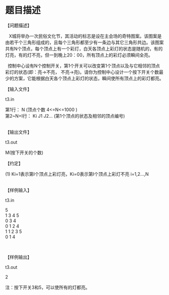 # 题目描述


<p>
【<span style="color:#000000;">问题描述</span>】
</p>
<p>
   X城将举办一次民俗文化节，其活动的标志是设在主会场的奇特图案。该图案是由若干个三角形组成的，且每个三角形都至少有一条边与其它三角形共边。该图案共有N个顶点，每个顶点上有一个彩灯，白天各顶点上彩灯的状态是随机的，有的灯亮，有的灯不亮，但一到晚上20：00，所有顶点上的彩灯必须瞬间全亮。
</p>
<p>
  控制中心设有N个控制开关，第1个开关可以改变第1个顶点以及与它相邻的顶点彩灯的状态(即：亮-&gt;不亮， 不亮-&gt;亮)。请你为控制中心设计一个按下开关个数最少的方案，它能根据白天各个顶点上彩灯的状态，瞬间使所有顶点上的彩灯都亮。
</p>
<p>
【输入文件】
</p>
<p>
t3.in
</p>
<p>
第1行： N (顶点个数 4&lt;=N&lt;=1000 )<br/>
第2~N+I行： Ki J1 J2… (第1个顶点的状态及相邻的顶点编号)<br/>
 
</p>
<p>
【输出文件】
</p>
<p>
t3.out
</p>
<p>
M(按下开关的个数)
</p>
<p>
【约定】
</p>
<p>
(1) Ki=1表示第I个顶点上彩灯亮，Ki=0表示第I个顶点上彩灯不亮 i=1,2…,N<br/>
 
</p>
<p>
【样例输入】
</p>
<p>
t3.in
</p>
<p>
5<br/>
1 3 4 5<br/>
0 3 4<br/>
0 1 2 4<br/>
1 1 2 3 5<br/>
0 1 4
</p>
<p>
 
</p>
<p>
【样例输出】
</p>
<p>
t3.out
</p>
<p>
2
</p>
<p>
注：按下开关3和5，可以使所有的灯都亮。
</p>
<p>
<br/>
</p>
